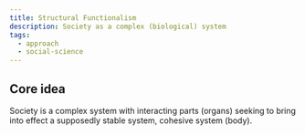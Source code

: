 ```yaml
---
title: Structural Functionalism
description: Society as a complex (biological) system
tags:
  - approach
  - social-science
---
```


## Core idea

Society is a complex system with interacting parts (organs) seeking to bring
into effect a supposedly stable system, cohesive system (body).
